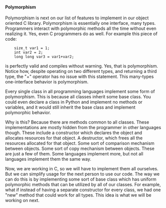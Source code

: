 #### Polymorphism

Polymorphism is next on our list of features to implement in our object oriented C
library. Polymorphism is essentially one interface, many types. Programmers interact
with polymorphic methods all the time without even realizing it. Yes, even C programmers
do as well. For example this piece of code: 

```
    size_t var1 = 1;
    int var2 = 2;
    long long var3 = var1+var2;
```

is perfectly valid and compiles without warning. Yes, that is polymorphism. 
Notice how, despite operating on two different types, and returning a third type,
the "+" operator has no issue with this statement.  This many-types one-interface
behavior is polymorphism. 

Every single class in all programming languages implement some form of polymorphism.
This is because all classes inherit some base class. You could even declare a class
in Python and implement no methods or variables, and it would still inherit the base
class and implement polymorphic behavior.

Why is this? Because there are methods common to all classes. These implementations are 
mostly hidden from the programmer in other languages though. These include a constructor
which declares the object and allocates resources for that object. A destructor, which
frees all the resources allocated for that object. Some sort of comparison mechanism 
between objects. Some sort of copy mechanism between objects. These are just a few of 
them. Some languages implement more, but not all languages implement them the same way.

Now, we are working in C, so we will have to implement them all ourselves. But we can
simplify usage for the next person to use our code. The way we can do this is by 
implementing some sort of base class which has uniform polymorphic methods that can 
be utilized by all of our classes. For example, what if instead of having a separate 
constructor for every class, we had one "new" method that could work for all types. 
This idea is what we will be working on next.